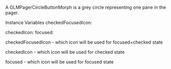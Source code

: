 A GLMPagerCircleButtonMorph is a grey circle representing one pane in the pager.Instance Variables	checkedFocusedIcon:		<Form>	checkedIcon:			<Form>	focused:					<Form>checkedFocusedIcon	- which icon will be used for focused+checked statecheckedIcon	- which icon will be used for checked statefocused	- which icon will be used for focused state